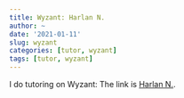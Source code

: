 ```yaml
---
title: Wyzant: Harlan N.
author: ~
date: '2021-01-11'
slug: wyzant
categories: [tutor, wyzant]
tags: [tutor, wyzant]
---
```


I do tutoring on Wyzant:  The link is [Harlan N.](https://www.wyzant.com/Tutors/Harlan).

